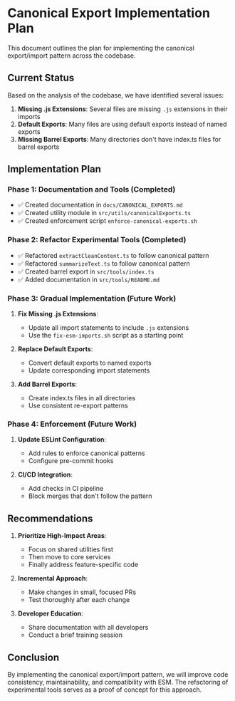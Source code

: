 # Canonical Export Implementation Plan

This document outlines the plan for implementing the canonical export/import pattern across the codebase.

## Current Status

Based on the analysis of the codebase, we have identified several issues:

1. **Missing .js Extensions**: Several files are missing `.js` extensions in their imports
2. **Default Exports**: Many files are using default exports instead of named exports
3. **Missing Barrel Exports**: Many directories don't have index.ts files for barrel exports

## Implementation Plan

### Phase 1: Documentation and Tools (Completed)

- ✅ Created documentation in `docs/CANONICAL_EXPORTS.md`
- ✅ Created utility module in `src/utils/canonicalExports.ts`
- ✅ Created enforcement script `enforce-canonical-exports.sh`

### Phase 2: Refactor Experimental Tools (Completed)

- ✅ Refactored `extractCleanContent.ts` to follow canonical pattern
- ✅ Refactored `summarizeText.ts` to follow canonical pattern
- ✅ Created barrel export in `src/tools/index.ts`
- ✅ Added documentation in `src/tools/README.md`

### Phase 3: Gradual Implementation (Future Work)

1. **Fix Missing .js Extensions**:
   - Update all import statements to include `.js` extensions
   - Use the `fix-esm-imports.sh` script as a starting point

2. **Replace Default Exports**:
   - Convert default exports to named exports
   - Update corresponding import statements

3. **Add Barrel Exports**:
   - Create index.ts files in all directories
   - Use consistent re-export patterns

### Phase 4: Enforcement (Future Work)

1. **Update ESLint Configuration**:
   - Add rules to enforce canonical patterns
   - Configure pre-commit hooks

2. **CI/CD Integration**:
   - Add checks in CI pipeline
   - Block merges that don't follow the pattern

## Recommendations

1. **Prioritize High-Impact Areas**:
   - Focus on shared utilities first
   - Then move to core services
   - Finally address feature-specific code

2. **Incremental Approach**:
   - Make changes in small, focused PRs
   - Test thoroughly after each change

3. **Developer Education**:
   - Share documentation with all developers
   - Conduct a brief training session

## Conclusion

By implementing the canonical export/import pattern, we will improve code consistency, maintainability, and compatibility with ESM. The refactoring of experimental tools serves as a proof of concept for this approach.